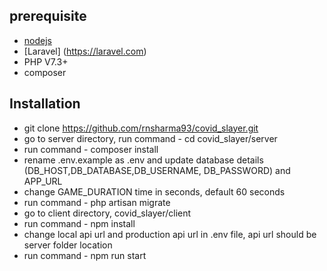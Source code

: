 ## prerequisite

- [nodejs](https://nodejs.org/en/download/)
- [Laravel] (https://laravel.com)
- PHP V7.3+ 
- composer


## Installation

* git clone https://github.com/rnsharma93/covid_slayer.git
* go to server directory, run command - cd covid_slayer/server
* run command - composer install
* rename .env.example as .env and update database details (DB_HOST,DB_DATABASE,DB_USERNAME, DB_PASSWORD) and APP_URL 
* change GAME_DURATION time in seconds, default 60 seconds
* run command - php artisan migrate
* go to  client directory, covid_slayer/client 
* run command - npm install
* change local api url and production api url in .env file, api url should be server folder location
* run command - npm run start
